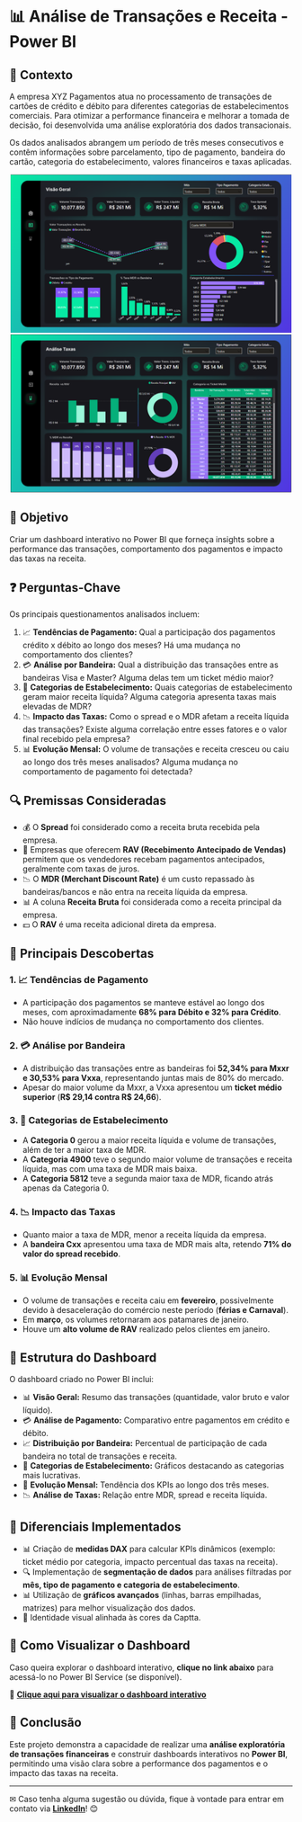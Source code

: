 # 📊 Análise de Transações e Receita - Power BI

## 📌 Contexto
A empresa XYZ Pagamentos atua no processamento de transações de cartões de crédito e débito para diferentes categorias de estabelecimentos comerciais. Para otimizar a performance financeira e melhorar a tomada de decisão, foi desenvolvida uma análise exploratória dos dados transacionais.

Os dados analisados abrangem um período de três meses consecutivos e contêm informações sobre parcelamento, tipo de pagamento, bandeira do cartão, categoria do estabelecimento, valores financeiros e taxas aplicadas.

<div align="center">
    <img src="./imagens/visao_geral.png" width="500">
    <img src="./imagens/analise_taxas.png" width="500">
</div>



## 🎯 Objetivo
Criar um dashboard interativo no Power BI que forneça insights sobre a performance das transações, comportamento dos pagamentos e impacto das taxas na receita.

## ❓ Perguntas-Chave
Os principais questionamentos analisados incluem:

1. 📈 **Tendências de Pagamento:** Qual a participação dos pagamentos crédito x débito ao longo dos meses? Há uma mudança no comportamento dos clientes?
2. 💳 **Análise por Bandeira:** Qual a distribuição das transações entre as bandeiras Visa e Master? Alguma delas tem um ticket médio maior?
3. 🏪 **Categorias de Estabelecimento:** Quais categorias de estabelecimento geram maior receita líquida? Alguma categoria apresenta taxas mais elevadas de MDR?
4. 📉 **Impacto das Taxas:** Como o spread e o MDR afetam a receita líquida das transações? Existe alguma correlação entre esses fatores e o valor final recebido pela empresa?
5. 📊 **Evolução Mensal:** O volume de transações e receita cresceu ou caiu ao longo dos três meses analisados? Alguma mudança no comportamento de pagamento foi detectada?

## 🔍 Premissas Consideradas
- 💰 O **Spread** foi considerado como a receita bruta recebida pela empresa.
- 🏦 Empresas que oferecem **RAV (Recebimento Antecipado de Vendas)** permitem que os vendedores recebam pagamentos antecipados, geralmente com taxas de juros.
- 📉 O **MDR (Merchant Discount Rate)** é um custo repassado às bandeiras/bancos e não entra na receita líquida da empresa.
- 📊 A coluna **Receita Bruta** foi considerada como a receita principal da empresa.
- 💵 O **RAV** é uma receita adicional direta da empresa.

## 📢 Principais Descobertas
### 1. 📈 Tendências de Pagamento
- A participação dos pagamentos se manteve estável ao longo dos meses, com aproximadamente **68% para Débito e 32% para Crédito**.
- Não houve indícios de mudança no comportamento dos clientes.

### 2. 💳 Análise por Bandeira
- A distribuição das transações entre as bandeiras foi **52,34% para Mxxr e 30,53% para Vxxa**, representando juntas mais de 80% do mercado.
- Apesar do maior volume da Mxxr, a Vxxa apresentou um **ticket médio superior** (**R$ 29,14 contra R$ 24,66**).

### 3. 🏪 Categorias de Estabelecimento
- A **Categoria 0** gerou a maior receita líquida e volume de transações, além de ter a maior taxa de MDR.
- A **Categoria 4900** teve o segundo maior volume de transações e receita líquida, mas com uma taxa de MDR mais baixa.
- A **Categoria 5812** teve a segunda maior taxa de MDR, ficando atrás apenas da Categoria 0.

### 4. 📉 Impacto das Taxas
- Quanto maior a taxa de MDR, menor a receita líquida da empresa.
- A **bandeira Cxx** apresentou uma taxa de MDR mais alta, retendo **71% do valor do spread recebido**.

### 5. 📊 Evolução Mensal
- O volume de transações e receita caiu em **fevereiro**, possivelmente devido à desaceleração do comércio neste período (**férias e Carnaval**).
- Em **março**, os volumes retornaram aos patamares de janeiro.
- Houve um **alto volume de RAV** realizado pelos clientes em janeiro.

## 📌 Estrutura do Dashboard
O dashboard criado no Power BI inclui:
- 📊 **Visão Geral:** Resumo das transações (quantidade, valor bruto e valor líquido).
- 💳 **Análise de Pagamento:** Comparativo entre pagamentos em crédito e débito.
- 📈 **Distribuição por Bandeira:** Percentual de participação de cada bandeira no total de transações e receita.
- 🏪 **Categorias de Estabelecimento:** Gráficos destacando as categorias mais lucrativas.
- 📆 **Evolução Mensal:** Tendência dos KPIs ao longo dos três meses.
- 📉 **Análise de Taxas:** Relação entre MDR, spread e receita líquida.

## 🚀 Diferenciais Implementados
- 📊 Criação de **medidas DAX** para calcular KPIs dinâmicos (exemplo: ticket médio por categoria, impacto percentual das taxas na receita).
- 🔍 Implementação de **segmentação de dados** para análises filtradas por **mês, tipo de pagamento e categoria de estabelecimento**.
- 📊 Utilização de **gráficos avançados** (linhas, barras empilhadas, matrizes) para melhor visualização dos dados.
- 🎨 Identidade visual alinhada às cores da Captta.

## 🔗 Como Visualizar o Dashboard
Caso queira explorar o dashboard interativo, **clique no link abaixo** para acessá-lo no Power BI Service (se disponível).


🔗 **[Clique aqui para visualizar o dashboard interativo](https://app.powerbi.com/view?r=eyJrIjoiZGFjZThjMzEtNzg2MC00MjE3LTgzZWYtMzQ4NmI3MmM5MzYyIiwidCI6IjFmNWZjOTZjLWYzYzgtNGNlZi05OGRhLWE4MmMwZTNlYzgwYSJ9)**

## 🏁 Conclusão
Este projeto demonstra a capacidade de realizar uma **análise exploratória de transações financeiras** e construir dashboards interativos no **Power BI**, permitindo uma visão clara sobre a performance dos pagamentos e o impacto das taxas na receita.

---

✉ Caso tenha alguma sugestão ou dúvida, fique à vontade para entrar em contato via **[LinkedIn](https://www.linkedin.com/in/leandroschereroliveira/)**! 😊


